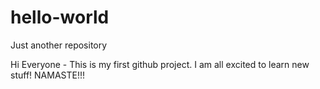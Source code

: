 # hello-world
Just another repository

Hi Everyone - This is my first github project. I am all excited to learn new stuff!
NAMASTE!!!
